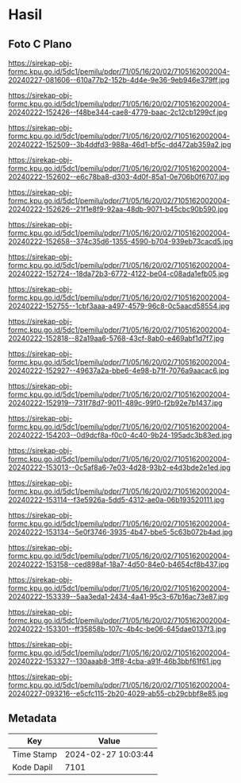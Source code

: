 # Hasil

## Foto C Plano

https://sirekap-obj-formc.kpu.go.id/5dc1/pemilu/pdpr/71/05/16/20/02/7105162002004-20240227-081606--610a77b2-152b-4d4e-9e36-9eb946e379ff.jpg

https://sirekap-obj-formc.kpu.go.id/5dc1/pemilu/pdpr/71/05/16/20/02/7105162002004-20240222-152426--f48be344-cae8-4779-baac-2c12cb1299cf.jpg

https://sirekap-obj-formc.kpu.go.id/5dc1/pemilu/pdpr/71/05/16/20/02/7105162002004-20240222-152509--3b4ddfd3-988a-46d1-bf5c-dd472ab359a2.jpg

https://sirekap-obj-formc.kpu.go.id/5dc1/pemilu/pdpr/71/05/16/20/02/7105162002004-20240222-152602--e6c78ba8-d303-4d0f-85a1-0e706b0f6707.jpg

https://sirekap-obj-formc.kpu.go.id/5dc1/pemilu/pdpr/71/05/16/20/02/7105162002004-20240222-152626--21f1e8f9-92aa-48db-9071-b45cbc90b590.jpg

https://sirekap-obj-formc.kpu.go.id/5dc1/pemilu/pdpr/71/05/16/20/02/7105162002004-20240222-152658--374c35d6-1355-4590-b704-939eb73cacd5.jpg

https://sirekap-obj-formc.kpu.go.id/5dc1/pemilu/pdpr/71/05/16/20/02/7105162002004-20240222-152724--18da72b3-6772-4122-be04-c08ada1efb05.jpg

https://sirekap-obj-formc.kpu.go.id/5dc1/pemilu/pdpr/71/05/16/20/02/7105162002004-20240222-152755--1cbf3aaa-a497-4579-96c8-0c5aacd58554.jpg

https://sirekap-obj-formc.kpu.go.id/5dc1/pemilu/pdpr/71/05/16/20/02/7105162002004-20240222-152818--82a19aa6-5768-43cf-8ab0-e469abf1d7f7.jpg

https://sirekap-obj-formc.kpu.go.id/5dc1/pemilu/pdpr/71/05/16/20/02/7105162002004-20240222-152927--49637a2a-bbe6-4e98-b71f-7076a9aacac6.jpg

https://sirekap-obj-formc.kpu.go.id/5dc1/pemilu/pdpr/71/05/16/20/02/7105162002004-20240222-152919--731f78d7-9011-489c-99f0-f2b92e7b1437.jpg

https://sirekap-obj-formc.kpu.go.id/5dc1/pemilu/pdpr/71/05/16/20/02/7105162002004-20240222-154203--0d9dcf8a-f0c0-4c40-9b24-195adc3b83ed.jpg

https://sirekap-obj-formc.kpu.go.id/5dc1/pemilu/pdpr/71/05/16/20/02/7105162002004-20240222-153013--0c5af8a6-7e03-4d28-93b2-e4d3bde2e1ed.jpg

https://sirekap-obj-formc.kpu.go.id/5dc1/pemilu/pdpr/71/05/16/20/02/7105162002004-20240222-153114--f3e5926a-5dd5-4312-ae0a-06b193520111.jpg

https://sirekap-obj-formc.kpu.go.id/5dc1/pemilu/pdpr/71/05/16/20/02/7105162002004-20240222-153134--5e0f3746-3935-4b47-bbe5-5c63b072b4ad.jpg

https://sirekap-obj-formc.kpu.go.id/5dc1/pemilu/pdpr/71/05/16/20/02/7105162002004-20240222-153158--ced898af-18a7-4d50-84e0-b4654cf8b437.jpg

https://sirekap-obj-formc.kpu.go.id/5dc1/pemilu/pdpr/71/05/16/20/02/7105162002004-20240222-153339--5aa3eda1-2434-4a41-95c3-67b16ac73e87.jpg

https://sirekap-obj-formc.kpu.go.id/5dc1/pemilu/pdpr/71/05/16/20/02/7105162002004-20240222-153301--ff35858b-107c-4b4c-be06-645dae0137f3.jpg

https://sirekap-obj-formc.kpu.go.id/5dc1/pemilu/pdpr/71/05/16/20/02/7105162002004-20240222-153327--130aaab8-3ff8-4cba-a91f-46b3bbf61f61.jpg

https://sirekap-obj-formc.kpu.go.id/5dc1/pemilu/pdpr/71/05/16/20/02/7105162002004-20240227-093216--e5cfc115-2b20-4029-ab55-cb29cbbf8e85.jpg


## Metadata

| Key        | Value               |
| ---------- | ------------------- |
| Time Stamp | 2024-02-27 10:03:44 |
| Kode Dapil | 7101                |



